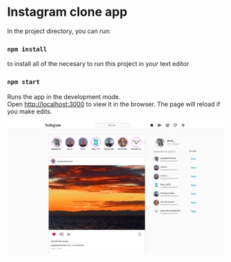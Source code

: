 # Instagram clone app

In the project directory, you can run:

### `npm install`

to install all of the necesary to run this project in your text editor

### `npm start`

Runs the app in the development mode.<br />
Open [http://localhost:3000](http://localhost:3000) to view it in the browser.
The page will reload if you make edits.<br />

![instagram_clone](cover.png)

